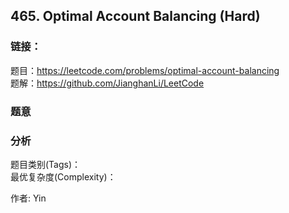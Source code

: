 ## 465. Optimal Account Balancing (Hard)

### **链接**：
题目：https://leetcode.com/problems/optimal-account-balancing  
题解：https://github.com/JianghanLi/LeetCode

### **题意**



### **分析**  
题目类别(Tags)：  
最优复杂度(Complexity)：  



作者: Yin
